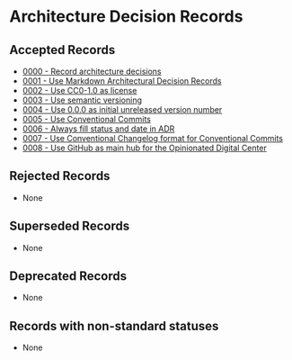 <!-- This file has been generated by `pyadr`. Manual changes will be erased at next generation. -->
# Architecture Decision Records

## Accepted Records

* [0000 - Record architecture decisions](0000-record-architecture-decisions.md)
* [0001 - Use Markdown Architectural Decision Records](0001-use-markdown-architectural-decision-records.md)
* [0002 - Use CC0-1.0 as license](0002-use-cc0-1-0-as-license.md)
* [0003 - Use semantic versioning](0003-use-semantic-versioning.md)
* [0004 - Use 0.0.0 as initial unreleased version number](0004-use-0-0-0-as-initial-unreleased-version-number.md)
* [0005 - Use Conventional Commits](0005-use-conventional-commits.md)
* [0006 - Always fill status and date in ADR](0006-always-fill-status-and-date-in-adr.md)
* [0007 - Use Conventional Changelog format for Conventional Commits](0007-use-conventional-changelog-format-for-conventional-commits.md)
* [0008 - Use GitHub as main hub for the Opinionated Digital Center](0008-use-github-as-main-hub-for-the-opinionated-digital-center.md)

## Rejected Records

* None

## Superseded Records

* None

## Deprecated Records

* None

## Records with non-standard statuses

* None
